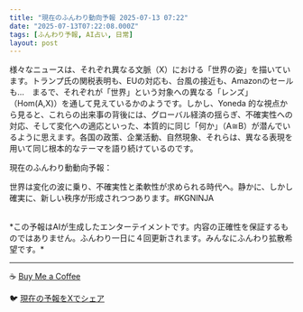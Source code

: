 ```yaml
---
title: "現在のふんわり動向予報 2025-07-13 07:22"
date: "2025-07-13T07:22:08.000Z"
tags: [ふんわり予報, AI占い, 日常]
layout: post
---
```


様々なニュースは、それぞれ異なる文脈（X）における「世界の姿」を描いています。トランプ氏の関税表明も、EUの対応も、台風の接近も、Amazonのセールも…　まるで、それぞれが「世界」という対象への異なる「レンズ」（Hom(A,X)）を通して見えているかのようです。しかし、Yoneda 的な視点から見ると、これらの出来事の背後には、グローバル経済の揺らぎ、不確実性への対応、そして変化への適応といった、本質的に同じ「何か」（A≅B）が潜んでいるように思えます。各国の政策、企業活動、自然現象、それらは、異なる表現を用いて同じ根本的なテーマを語り続けているのです。


現在のふんわり動動向予報：

世界は変化の波に乗り、不確実性と柔軟性が求められる時代へ。静かに、しかし確実に、新しい秩序が形成されつつあります。#KGNINJA

<br>
*この予報はAIが生成したエンターテイメントです。内容の正確性を保証するものではありません。ふんわり一日に４回更新されます。みんなにふんわり拡散希望です。*

---
☕️ [Buy Me a Coffee](https://www.buymeacoffee.com/kgninja)

🐦 [現在の予報をXでシェア](https://twitter.com/intent/tweet?text=%E7%8F%BE%E5%9C%A8%E3%81%AE%E3%81%B5%E3%82%93%E3%82%8F%E3%82%8A%E4%BA%88%E5%A0%B1%3A%20%E3%80%8C%E6%A7%98%E3%80%85%E3%81%AA%E3%83%8B%E3%83%A5%E3%83%BC%E3%82%B9%E3%81%AF%E3%80%81%E3%81%9D%E3%82%8C%E3%81%9E%E3%82%8C%E7%95%B0%E3%81%AA%E3%82%8B%E6%96%87%E8%84%88%EF%BC%88X%EF%BC%89%E3%81%AB%E3%81%8A%E3%81%91%E3%82%8B%E3%80%8C%E4%B8%96%E7%95%8C%E3%81%AE%E5%A7%BF%E3%80%8D%E3%82%92%E6%8F%8F%E3%81%84%E3%81%A6%E3%81%84%E3%81%BE%E3%81%99%E3%80%82%E3%80%8D%23KGNINJA%20%E7%B6%9A%E3%81%8D%E3%81%AF%E3%83%96%E3%83%AD%E3%82%B0%E3%81%A7%EF%BC%81%F0%9F%91%87&url=https%3A%2F%2Fkg-ninja.github.io%2FFunwariyoso%2F)

